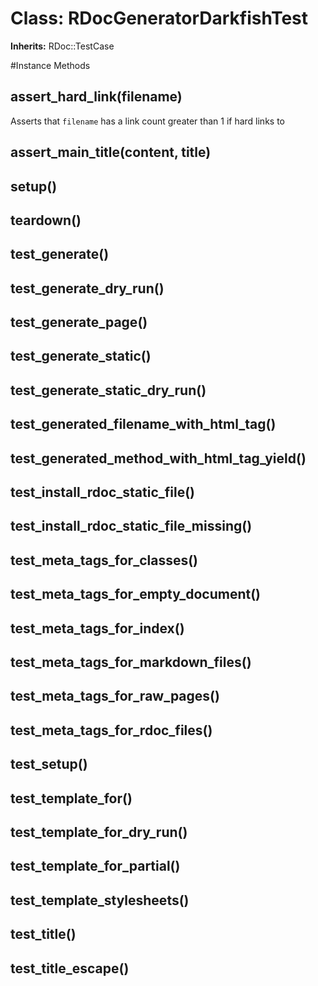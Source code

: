 # Class: RDocGeneratorDarkfishTest
**Inherits:** RDoc::TestCase
    




#Instance Methods
## assert_hard_link(filename) [](#method-i-assert_hard_link)
Asserts that `filename` has a link count greater than 1 if hard links to

## assert_main_title(content, title) [](#method-i-assert_main_title)

## setup() [](#method-i-setup)

## teardown() [](#method-i-teardown)

## test_generate() [](#method-i-test_generate)

## test_generate_dry_run() [](#method-i-test_generate_dry_run)

## test_generate_page() [](#method-i-test_generate_page)

## test_generate_static() [](#method-i-test_generate_static)

## test_generate_static_dry_run() [](#method-i-test_generate_static_dry_run)

## test_generated_filename_with_html_tag() [](#method-i-test_generated_filename_with_html_tag)

## test_generated_method_with_html_tag_yield() [](#method-i-test_generated_method_with_html_tag_yield)

## test_install_rdoc_static_file() [](#method-i-test_install_rdoc_static_file)

## test_install_rdoc_static_file_missing() [](#method-i-test_install_rdoc_static_file_missing)

## test_meta_tags_for_classes() [](#method-i-test_meta_tags_for_classes)

## test_meta_tags_for_empty_document() [](#method-i-test_meta_tags_for_empty_document)

## test_meta_tags_for_index() [](#method-i-test_meta_tags_for_index)

## test_meta_tags_for_markdown_files() [](#method-i-test_meta_tags_for_markdown_files)

## test_meta_tags_for_raw_pages() [](#method-i-test_meta_tags_for_raw_pages)

## test_meta_tags_for_rdoc_files() [](#method-i-test_meta_tags_for_rdoc_files)

## test_setup() [](#method-i-test_setup)

## test_template_for() [](#method-i-test_template_for)

## test_template_for_dry_run() [](#method-i-test_template_for_dry_run)

## test_template_for_partial() [](#method-i-test_template_for_partial)

## test_template_stylesheets() [](#method-i-test_template_stylesheets)

## test_title() [](#method-i-test_title)

## test_title_escape() [](#method-i-test_title_escape)

